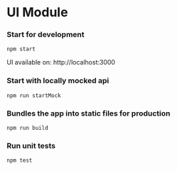 # UI Module


### Start for development  
`npm start`  

UI available on: http://localhost:3000

### Start with locally mocked api  
`npm run startMock`  

### Bundles the app into static files for production  
`npm run build`

### Run unit tests
`npm test`
